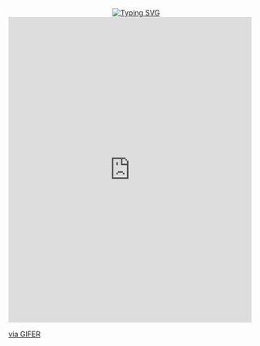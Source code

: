 <div align="center">
<a href="https://git.io/typing-svg"><img src="https://readme-typing-svg.demolab.com?font=Source+Code+Pro&weight=720&size=25&duration=2000&pause=1500&color=1E90FF&center=true&vCenter=true&width=435&lines=Bem-Vindo+ao+Jogo+da+Velha!;Totalmente Desenvolvido em C!;Divirta-se!" alt="Typing SVG" /></a>
</div>

<div align="left">
<!-- <img src="https://cdn-icons-png.flaticon.com/512/497/497298.png" width="25%" height="25%".> -->

<iframe src="https://gifer.com/embed/XOsX" width=480 height=601.567 frameBorder="0" allowFullScreen></iframe><p><a href="https://gifer.com">via GIFER</a></p>
</div>
